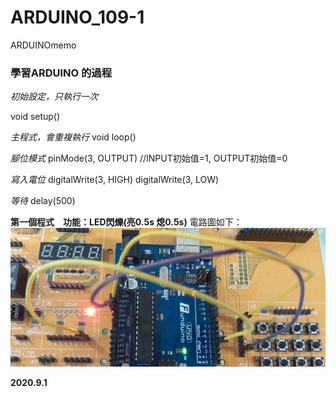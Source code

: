 # ARDUINO_109-1 
ARDUINOmemo </p>
<h3> 學習ARDUINO 的過程 </h3>

*初始設定，只執行一次* </p>
void setup() 

*主程式，會重複執行*
void loop() 

*腳位模式*
pinMode(3, OUTPUT)      //INPUT初始值=1, OUTPUT初始值=0

*寫入電位* 
digitalWrite(3, HIGH) 
digitalWrite(3, LOW)

*等待* 
delay(500) 

__第一個程式　功能：LED閃爍(亮0.5s 熄0.5s)__ 
電路圖如下：
![image](https://github.com/8-kami/ARDUINO_109-1/blob/master/USER_SCOPED_TEMP_DATA_orca-image--1870013025.jpeg)


__2020.9.1__ 

